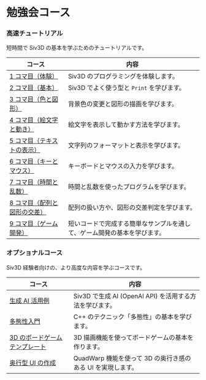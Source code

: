 # 勉強会コース

### 高速チュートリアル
短時間で Siv3D の基本を学ぶためのチュートリアルです。

| コース | 内容 |
| --- | --- |
| [1 コマ目（体験）](quikstart_1.md) | Siv3D のプログラミングを体験します。 |
| [2 コマ目（基本）](quikstart_2.md) | Siv3D でよく使う型と `Print` を学びます。 |
| [3 コマ目（色と図形）](quikstart_3.md) | 背景色の変更と図形の描画を学びます。 |
| [4 コマ目（絵文字と動き）](quikstart_4.md) | 絵文字を表示して動かす方法を学びます。 |
| [5 コマ目（テキストの表示）](quikstart_5.md) | 文字列のフォーマットと表示を学びます。 |
| [6 コマ目（キーとマウス）](quikstart_6.md) | キーボードとマウスの入力を学びます。 |
| [7 コマ目（時間と乱数）](quikstart_7.md) | 時間と乱数を使ったプログラムを学びます。 |
| [8 コマ目（配列と図形の交差）](quikstart_8.md) | 配列の扱い方や、図形の交差判定を学びます。 |
| [9 コマ目（ゲーム開発）](quikstart_9.md) | 短いコードで完成する簡単なサンプルを通して、ゲーム開発の基本を学びます。 |

### オプショナルコース
Siv3D 経験者向けの、より高度な内容を学ぶコースです。

| コース | 内容 |
| --- | --- |
| [生成 AI 活用例](openai.md) | Siv3D で生成 AI (OpenAI API) を活用する方法を学びます。 |
| [多態性入門](polymorphism.md) | C++ のテクニック「多態性」の基本を学びます。 |
| [3D のボードゲームテンプレート](boardgame.md) | 3D 描画機能を使ってボードゲームの基本を作ります。 |
| [奥行型 UI の作成](quadwarp.md) | QuadWarp 機能を使って 3D の奥行き感のある UI を実現します。 |

